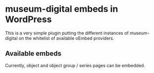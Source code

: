 # museum-digital embeds in WordPress

This is a very simple plugin putting the different instances of museum-digital on the whitelist of available oEmbed providers.

## Available embeds

Currently, object and object group / series pages can be embedded.
